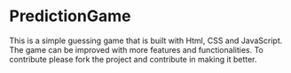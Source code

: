 # PredictionGame

This is a simple guessing game that is built with Html, CSS and JavaScript. The game can be improved with more features and functionalities. To contribute please fork the project and contribute in making it better.
